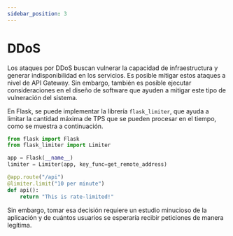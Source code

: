 ```yaml
---
sidebar_position: 3
---
```


# DDoS

Los ataques por DDoS buscan vulnerar la capacidad de infraestructura y generar indisponibilidad en los servicios. Es posible mitigar estos ataques a nivel de API Gateway. Sin embargo, también es posible ejecutar consideraciones en el diseño de software que ayuden a mitigar este tipo de vulneración del sistema.

En Flask, se puede implementar la librería `flask_limiter`, que ayuda a limitar la cantidad máxima de TPS que se pueden procesar en el tiempo, como se muestra a continuación.

```py
from flask import Flask
from flask_limiter import Limiter

app = Flask(__name__)
limiter = Limiter(app, key_func=get_remote_address)

@app.route("/api")
@limiter.limit("10 per minute")
def api():
    return "This is rate-limited!"

```

Sin embargo, tomar esa decisión requiere un estudio minucioso de la aplicación y de cuántos usuarios se esperaría recibir peticiones de manera legítima.
